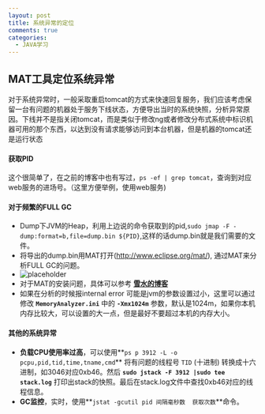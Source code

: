 ```yaml
---
layout: post
title: 系统异常的定位
comments: true
categories:
  - JAVA学习
---
```


## MAT工具定位系统异常
对于系统异常时，一般采取重启tomcat的方式来快速回复服务，我们应该考虑保留一台有问题的机器处于服务下线状态，方便导出当时的系统快照，分析异常原因。下线并不是指关闭tomcat，而是类似于修改ng或者修改分布式系统中标识机器可用的那个东西，以达到没有请求能够访问到本台机器，但是机器的tomcat还是运行状态

#### 获取PID
这个很简单了，在之前的博客中也有写过，`ps -ef | grep tomcat`，查询到对应web服务的进场号。（这里方便举例，使用web服务)

#### 对于频繁的FULL GC
- Dump下JVM的Heap，利用上边说的命令获取到的pid,`sudo jmap -F -dump:format=b,file=dump.bin ${PID}`,这样的话dump.bin就是我们需要的文件。
- 将导出的dump.bin用MAT打开(http://www.eclipse.org/mat/), 通过MAT来分析FULL GC的问题。
- ![placeholder](http://img.blog.csdn.net/20160223200720426 "MAT内存问题")
- 对于MAT的安装问题，具体可以参考 **[雪水的博客](http://blog.csdn.net/wanghuiqi2008/article/details/50724676)**
- 如果在分析的时候报internal error 可能是jvm的参数设置过小，这里可以通过修改 **`MemoryAnalyzer.ini`** 中的 **`-Xmx1024m`** 参数，默认是1024m，如果你本机内存比较大，可以设置的大一点，但是最好不要超过本机的内存大小。

#### 其他的系统异常
- **负载CPU使用率过高**，可以使用**`ps p 3912 -L -o pcpu,pid,tid,time,tname,cmd`** 将有问题的线程号 `TID` (十进制) 转换成十六进制，如3046对应0xb46。然后 **`sudo jstack -F 3912 |sudo tee stack.log`** 打印出stack的快照。最后在stack.log文件中查找0xb46对应的线程信息。
- **GC监控**，实时，使用**`jstat -gcutil pid 间隔毫秒数  获取次数`**命令。